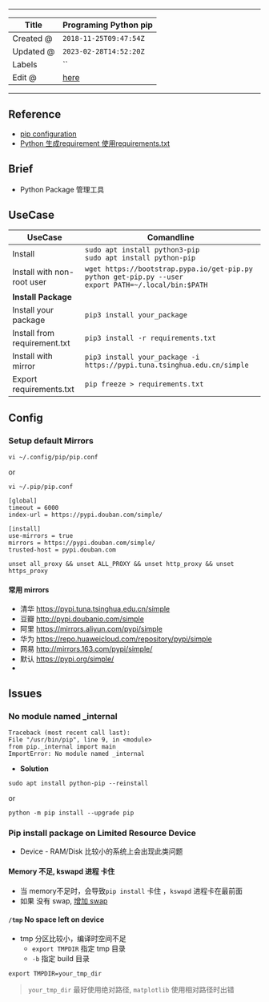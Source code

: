 -----

| Title     | Programing Python pip                               |
| --------- | --------------------------------------------------- |
| Created @ | `2018-11-25T09:47:54Z`                              |
| Updated @ | `2023-02-28T14:52:20Z`                              |
| Labels    | \`\`                                                |
| Edit @    | [here](https://github.com/junxnone/xwiki/issues/95) |

-----

## Reference

  - [pip
    configuration](https://pip.pypa.io/en/latest/user_guide/#configuration)
  - [Python 生成requirement
    使用requirements.txt](https://blog.51cto.com/meyangyang/2094937)

## Brief

  - Python Package 管理工具

## UseCase

| UseCase                      | Comandline                                                                                                    |
| ---------------------------- | ------------------------------------------------------------------------------------------------------------- |
| Install                      | `sudo apt install python3-pip`<br>`sudo apt install python-pip`                                               |
| Install with non-root user   | `wget https://bootstrap.pypa.io/get-pip.py`<br>`python get-pip.py --user`<br>`export PATH=~/.local/bin:$PATH` |
| **Install Package**          |                                                                                                               |
| Install your package         | `pip3 install your_package`                                                                                   |
| Install from requirement.txt | `pip3 install -r requirements.txt`                                                                            |
| Install with mirror          | `pip3 install your_package -i https://pypi.tuna.tsinghua.edu.cn/simple`                                       |
| Export requirements.txt      | `pip freeze > requirements.txt`                                                                               |

## Config

### Setup default Mirrors

    vi ~/.config/pip/pip.conf

or

    vi ~/.pip/pip.conf

    [global]  
    timeout = 6000
    index-url = https://pypi.douban.com/simple/
    
    [install]
    use-mirrors = true
    mirrors = https://pypi.douban.com/simple/
    trusted-host = pypi.douban.com

    unset all_proxy && unset ALL_PROXY && unset http_proxy && unset https_proxy

#### 常用 mirrors

  - 清华 <https://pypi.tuna.tsinghua.edu.cn/simple>
  - 豆瓣 <http://pypi.doubanio.com/simple>
  - 阿里 <https://mirrors.aliyun.com/pypi/simple>
  - 华为 <https://repo.huaweicloud.com/repository/pypi/simple>
  - 网易 <http://mirrors.163.com/pypi/simple/>
  - 默认 <https://pypi.org/simple/>
  - 
## Issues

### No module named \_internal

    Traceback (most recent call last):   
    File "/usr/bin/pip", line 9, in <module>     
    from pip._internal import main 
    ImportError: No module named _internal

  - **Solution**

<!-- end list -->

    sudo apt install python-pip --reinstall

or

    python -m pip install --upgrade pip

### Pip install package on Limited Resource Device

  - Device - RAM/Disk 比较小的系统上会出现此类问题

#### Memory 不足, kswapd 进程 卡住

  - 当 memory不足时，会导致`pip install` 卡住 ，`kswapd` 进程卡在最前面
  - 如果 没有 swap, [增加 swap](/Increase_Swap)

#### `/tmp` No space left on device

  - tmp 分区比较小，编译时空间不足
      - `export TMPDIR` 指定 tmp 目录
      - `-b` 指定 build 目录

<!-- end list -->

    export TMPDIR=your_tmp_dir

> `your_tmp_dir` 最好使用绝对路径, `matplotlib` 使用相对路径时出错
